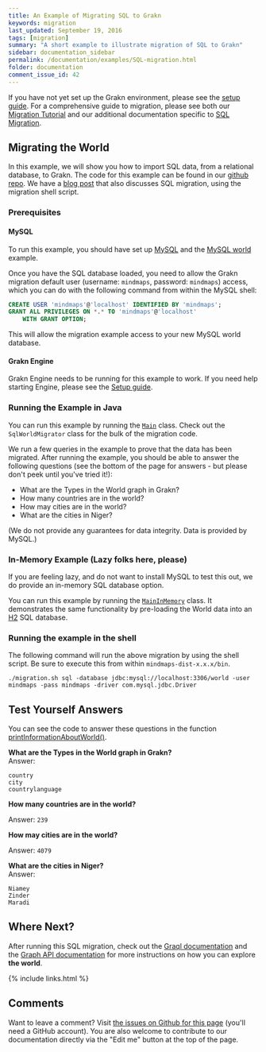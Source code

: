 ```yaml
---
title: An Example of Migrating SQL to Grakn
keywords: migration
last_updated: September 19, 2016
tags: [migration]
summary: "A short example to illustrate migration of SQL to Grakn"
sidebar: documentation_sidebar
permalink: /documentation/examples/SQL-migration.html
folder: documentation
comment_issue_id: 42
---
```


If you have not yet set up the Grakn environment, please see the [setup guide](../get-started/setup-guide.html). For a comprehensive guide to migration, please see both our [Migration Tutorial](../migration/migration.html) and our additional documentation specific to [SQL Migration](../migration/SQL-migration.html).

## Migrating the World

In this example, we will show you how to import SQL data, from a relational database, to Grakn. The code for this example can be found in our [github repo](https://github.com/graknlabs/sample-projects/tree/master/example-sql-migration). We have a [blog post](https://blog.grakn.ai/populating-mindmapsdb-with-the-world-5b2445aee60c#) that also discusses SQL migration, using the migration shell script.

### Prerequisites

#### MySQL

To run this example, you should have set up [MySQL](http://dev.mysql.com/doc/mysql-getting-started/en/) and the [MySQL world](http://dev.mysql.com/doc/world-setup/en/world-setup-installation.html) example. 

Once you have the SQL database loaded, you need to allow the Grakn migration default user (username: `mindmaps`, password: `mindmaps`) access, which you can do with the following command from within the MySQL shell:

```sql
CREATE USER 'mindmaps'@'localhost' IDENTIFIED BY 'mindmaps';
GRANT ALL PRIVILEGES ON *.* TO 'mindmaps'@'localhost'
	WITH GRANT OPTION;
```

This will allow the migration example access to your new MySQL world database. 

#### Grakn Engine

Grakn Engine needs to be running for this example to work. If you need help starting Engine, please see the [Setup guide](../get-started/setup-guide.html).

### Running the Example in Java

You can run this example by running the [`Main`](https://github.com/graknlabs/sample-projects/blob/master/example-sql-migration/src/main/java/Main.java) class. Check out the `SqlWorldMigrator` class for the bulk of the migration code.  

We run a few queries in the example to prove that the data has been migrated. After running the example, you should be able to answer the following questions (see the bottom of the page for answers - but please don't peek until you've tried it!):

+ What are the Types in the World graph in Grakn?
+ How many countries are in the world?
+ How may cities are in the world?
+ What are the cities in Niger?

(We do not provide any guarantees for data integrity. Data is provided by MySQL.)

### In-Memory Example (Lazy folks here, please)

If you are feeling lazy, and do not want to install MySQL to test this out, we do provide an in-memory SQL database option.

You can run this example by running the [`MainInMemory`](https://github.com/graknlabs/sample-projects/blob/master/example-sql-migration/src/main/java/MainInMemory.java) class. It demonstrates the same functionality by pre-loading the World data into an [H2](http://www.h2database.com/html/main.html) SQL database.

### Running the example in the shell

The following command will run the above migration by using the shell script. Be sure to execute this from within `mindmaps-dist-x.x.x/bin`. 

```
./migration.sh sql -database jdbc:mysql://localhost:3306/world -user mindmaps -pass mindmaps -driver com.mysql.jdbc.Driver
```

## Test Yourself Answers

You can see the code to answer these questions in the function [printInformationAboutWorld()](https://github.com/graknlabs/sample-projects/blob/master/example-sql-migration/src/main/java/SqlWorldMigrator.java).


**What are the Types in the World graph in Grakn?**   
Answer:
   
```
country
city 
countrylanguage
```

**How many countries are in the world?**   
   
Answer: `239`

**How may cities are in the world?**   
   
Answer: `4079`

**What are the cities in Niger?**   
Answer:   

```
Niamey
Zinder
Maradi
```


## Where Next?

After running this SQL migration, check out the [Graql documentation](../graql/overview.html) and the [Graph API documentation](../core-api/overview.html) for more instructions on how you can explore **the world**.


{% include links.html %}

## Comments
Want to leave a comment? Visit <a href="https://github.com/graknlabs/docs/issues/42" target="_blank">the issues on Github for this page</a> (you'll need a GitHub account). You are also welcome to contribute to our documentation directly via the "Edit me" button at the top of the page.

